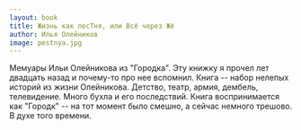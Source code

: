 ```yaml
---
layout: book
title: Жизнь как песТня, или Всё через Жё
author: Илья Олейников
image: pestnya.jpg
---
```


Мемуары Ильи Олейникова из "Городка". Эту книжку я прочел лет двадцать назад и
почему-то про нее вспомнил. Книга -- набор нелепых историй из жизни
Олейникова. Детство, театр, армия, дембель, телевидение. Много бухла и его
последствий. Книга воспринимается как "Городк" -- на тот момент было смешно, а
сейчас немного трешово. В духе того времени.

